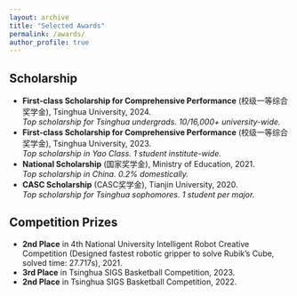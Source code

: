 ```yaml
---
layout: archive
title: "Selected Awards"
permalink: /awards/
author_profile: true
---
```


## Scholarship
* **First-class Scholarship for Comprehensive Performance** (校级一等综合奖学金), Tsinghua University, 2024.  
  *Top scholarship for Tsinghua undergrads. 10/16,000+ university-wide.*
* **First-class Scholarship for Comprehensive Performance** (校级一等综合奖学金), Tsinghua University, 2023.  
  *Top scholarship in Yao Class. 1 student institute-wide.*
* **National Scholarship** (国家奖学金), Ministry of Education, 2021.  
  *Top scholarship in China. 0.2% domestically.*
* **CASC Scholarship** (CASC奖学金), Tianjin University, 2020.  
  *Top scholarship for Tsinghua sophomores. 1 student per major.*

## Competition Prizes
* **2nd Place** in 4th National University Intelligent Robot Creative Competition (Designed fastest robotic gripper to solve Rubik’s Cube, solved time: 27.717s), 2021.
* **3rd Place** in Tsinghua SIGS Basketball Competition, 2023.
* **2nd Place** in Tsinghua SIGS Basketball Competition, 2022.
